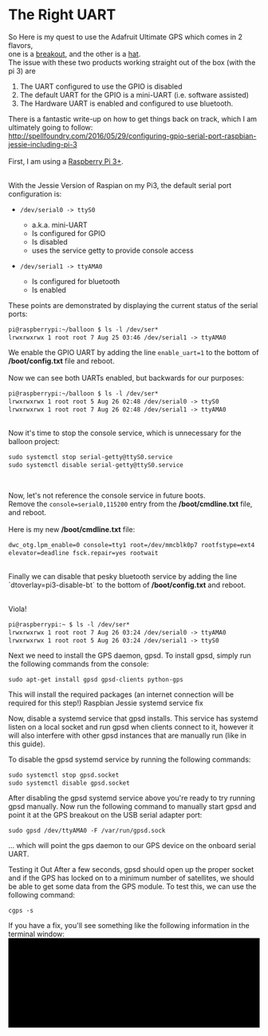 # The Right UART
So Here is my quest to use the Adafruit Ultimate GPS which comes in 2 flavors,   <br>
one is a [breakout](https://www.adafruit.com/products/746), and the other is a [hat](https://www.adafruit.com/products/2324). <br>
The issue with these two products working straight out of the box (with the pi 3) are <br>
1. The UART configured to use the GPIO is disabled <br>
2. The default UART for the GPIO is a mini-UART (i.e. software assisted)<br>
3. The Hardware UART is enabled and configured to use bluetooth.<br>

There is a fantastic write-up on how to get things back on track, which I am ultimately going to follow:  <br>
http://spellfoundry.com/2016/05/29/configuring-gpio-serial-port-raspbian-jessie-including-pi-3  <br>
<br>
First, I am using a [Raspberry Pi 3+](https://www.adafruit.com/products/3055).

<br>
With the Jessie Version of Raspian on my Pi3, the default serial port configuration is:<br>

* `/dev/serial0 -> ttyS0`
  * a.k.a. mini-UART
  * Is configured for GPIO
  * Is disabled
  * uses the service getty to provide console access

* `/dev/serial1 -> ttyAMA0`
  * Is configured for bluetooth
  * Is enabled<br>

These points are demonstrated by displaying the current status of the serial ports:
```
pi@raspberrypi:~/balloon $ ls -l /dev/ser*
lrwxrwxrwx 1 root root 7 Aug 25 03:46 /dev/serial1 -> ttyAMA0
```
We enable the GPIO UART by adding the line `enable_uart=1` to the bottom of <b>/boot/config.txt</b> file and reboot.<br>
<br>
Now we can see both UARTs enabled, but backwards for our purposes:
```
pi@raspberrypi:~/balloon $ ls -l /dev/ser*
lrwxrwxrwx 1 root root 5 Aug 26 02:48 /dev/serial0 -> ttyS0
lrwxrwxrwx 1 root root 7 Aug 26 02:48 /dev/serial1 -> ttyAMA0
```
<br>
Now it's time to stop the console service, which is unnecessary for the balloon project:<br>

```
sudo systemctl stop serial-getty@ttyS0.service
sudo systemctl disable serial-getty@ttyS0.service
```
<br>

Now, let's not reference the console service in future boots.<br>
Remove the `console=serial0,115200` entry from the <b>/boot/cmdline.txt</b> file, and reboot.<br>
<br>
Here is my new <b>/boot/cmdline.txt</b> file:

```
dwc_otg.lpm_enable=0 console=tty1 root=/dev/mmcblk0p7 rootfstype=ext4 elevator=deadline fsck.repair=yes rootwait
```

<br>
Finally we can disable that pesky bluetooth service by adding the line `dtoverlay=pi3-disable-bt` to the bottom of <b>/boot/config.txt</b> and reboot. <br>
<br>

Viola!<br>

```
pi@raspberrypi:~ $ ls -l /dev/ser*
lrwxrwxrwx 1 root root 7 Aug 26 03:24 /dev/serial0 -> ttyAMA0
lrwxrwxrwx 1 root root 5 Aug 26 03:24 /dev/serial1 -> ttyS0
```

Next we need to install the GPS daemon, gpsd. To install gpsd, simply run the following commands from the console:
```
sudo apt-get install gpsd gpsd-clients python-gps
```

This will install the required packages (an internet connection will be required for this step!)
Raspbian Jessie systemd service fix

Now, disable a systemd service that gpsd installs. This service has systemd listen on
a local socket and run gpsd when clients connect to it, however it will also interfere with other gpsd instances that are manually run (like in this guide).

To disable the gpsd systemd service by running the following commands:
```
sudo systemctl stop gpsd.socket
sudo systemctl disable gpsd.socket
```

After disabling the gpsd systemd service above you're ready to try running gpsd manually. Now run the following command to manually start gpsd and
point it at the GPS breakout on the USB serial adapter port:
```
sudo gpsd /dev/ttyAMA0 -F /var/run/gpsd.sock
```

... which will point the gps daemon to our GPS device on the onboard serial UART.


Testing it Out
After a few seconds, gpsd should open up the proper socket and if the GPS has locked on to a minimum number of satellites, we should be able to get some data from the GPS module.
To test this, we can use the following command:
```
cgps -s
```

If you have a fix, you'll see something like the following information in the terminal window:
![alt text][logo]

[logo]: https://github.com/DonBower/Eclipse2017/blob/master/GPSHat/cgps%20screen.jpg "cgps -s output"

<br>
<br>
